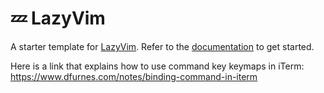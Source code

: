 # 💤 LazyVim

A starter template for [LazyVim](https://github.com/LazyVim/LazyVim).
Refer to the [documentation](https://lazyvim.github.io/installation) to get started.

Here is a link that explains how to use command key keymaps in iTerm: https://www.dfurnes.com/notes/binding-command-in-iterm
